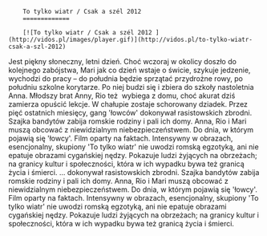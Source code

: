 
        To tylko wiatr / Csak a szél 2012 
        =============
        
        [![To tylko wiatr / Csak a szél 2012 ](http://vidos.pl/images/player.gif)](http://vidos.pl/to-tylko-wiatr-csak-a-szl-2012)
        
        
 Jest piękny słoneczny, letni dzień. Choć wczoraj w okolicy doszło do kolejnego zabójstwa, Mari jak co dzień wstaje o świcie, szykuje jedzenie, wychodzi do pracy – do południa będzie sprzątać przydrożne rowy, po południu szkolne korytarze. Po niej budzi się i zbiera do szkoły nastoletnia Anna. Młodszy brat Anny, Rio też  wybiega z domu, choć akurat dziś zamierza opuścić lekcje. W chałupie zostaje schorowany dziadek. Przez pięć ostatnich miesięcy, gang 'łowców' dokonywał rasistowskich zbrodni. Szajka bandytów zabija romskie rodziny i pali ich domy. Anna, Rio i Mari muszą obcować z niewidzialnym niebezpieczeństwem. Do dnia, w którym pojawią się 'łowcy'. Film oparty na faktach. Intensywny w obrazach, esencjonalny, skupiony 'To tylko wiatr' nie uwodzi romską egzotyką, ani nie epatuje obrazami cygańskiej nędzy. Pokazuje ludzi żyjących na obrzeżach; na granicy kultur i społeczności, która w ich wypadku bywa też granicą życia i śmierci.   ... dokonywał rasistowskich zbrodni. Szajka bandytów zabija romskie rodziny i pali ich domy. Anna, Rio i Mari muszą obcować z niewidzialnym niebezpieczeństwem. Do dnia, w którym pojawią się 'łowcy'. Film oparty na faktach. Intensywny w obrazach, esencjonalny, skupiony 'To tylko wiatr' nie uwodzi romską egzotyką, ani nie epatuje obrazami cygańskiej nędzy. Pokazuje ludzi żyjących na obrzeżach; na granicy kultur i społeczności, która w ich wypadku bywa też granicą życia i śmierci.
    